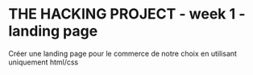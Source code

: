 # THE HACKING PROJECT - week 1 - landing page

Créer une landing page pour le commerce de notre choix en utilisant uniquement html/css
